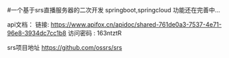 
#一个基于srs直播服务器的二次开发
springboot,springcloud
功能还在完善中...

api文档：
链接: https://www.apifox.cn/apidoc/shared-761de0a3-7537-4e71-96e8-3934dc7cc1b8  访问密码 : 163ntztR 

srs项目地址
https://github.com/ossrs/srs
